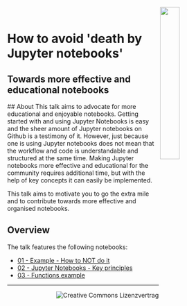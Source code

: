 <img src='./img/jupytercon_logo.png' align='right' width='30%'></img><br>


# How to avoid 'death by Jupyter notebooks'
## Towards more effective and educational notebooks


## About
This talk aims to advocate for more educational and enjoyable notebooks. Getting started with and using Jupyter Notebooks is easy and the sheer amount of Jupyter notebooks on Github is a testimony of it. However, just because one is using Jupyter notebooks does not mean that the workflow and code is understandable and structured at the same time. Making Jupyter notebooks more effective and educational for the community requires additional time, but with the help of key concepts it can easily be implemented.

This talk aims to motivate you to go the extra mile and to contribute towards more effective and organised notebooks.

## Overview
The talk features the following notebooks:

* [01 - Example - How to NOT do it](01_example_how_not_to_do_it.ipynb)
* [02 - Jupyter Notebooks - Key principles](02_jupyter_notebooks_key_principles.ipynb)
* [03 - Functions example](functions_example.ipynb)


<hr>

<a rel="license" href="http://creativecommons.org/licenses/by/4.0/"><img style="float: right" alt="Creative Commons Lizenzvertrag" style="border-width:0" src="https://i.creativecommons.org/l/by/4.0/88x31.png" /></a>


